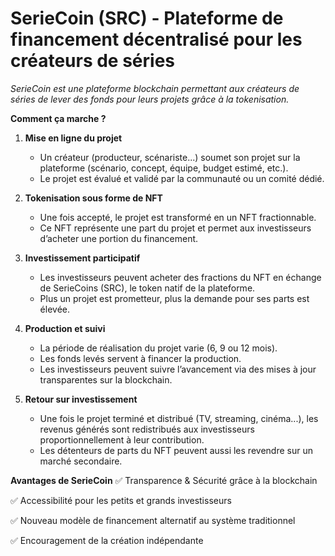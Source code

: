# SerieCoin (SRC) - Plateforme de financement décentralisé pour les créateurs de séries
_SerieCoin est une plateforme blockchain permettant aux créateurs de séries de lever des fonds pour leurs projets grâce à la tokenisation._

**Comment ça marche ?**
1. **Mise en ligne du projet**
    - Un créateur (producteur, scénariste...) soumet son projet sur la plateforme (scénario, concept, équipe, budget estimé, etc.).
    - Le projet est évalué et validé par la communauté ou un comité dédié.


2. **Tokenisation sous forme de NFT**
    - Une fois accepté, le projet est transformé en un NFT fractionnable.
    - Ce NFT représente une part du projet et permet aux investisseurs d’acheter une portion du financement.


3. **Investissement participatif**
    - Les investisseurs peuvent acheter des fractions du NFT en échange de SerieCoins (SRC), le token natif de la plateforme.
    - Plus un projet est prometteur, plus la demande pour ses parts est élevée.


4. **Production et suivi**
    - La période de réalisation du projet varie (6, 9 ou 12 mois).
    - Les fonds levés servent à financer la production.
    - Les investisseurs peuvent suivre l’avancement via des mises à jour transparentes sur la blockchain.


5. **Retour sur investissement**
    - Une fois le projet terminé et distribué (TV, streaming, cinéma...), les revenus générés sont redistribués aux investisseurs proportionnellement à leur contribution.
    - Les détenteurs de parts du NFT peuvent aussi les revendre sur un marché secondaire.


**Avantages de SerieCoin**
✅ Transparence & Sécurité grâce à la blockchain

✅ Accessibilité pour les petits et grands investisseurs

✅ Nouveau modèle de financement alternatif au système traditionnel

✅ Encouragement de la création indépendante